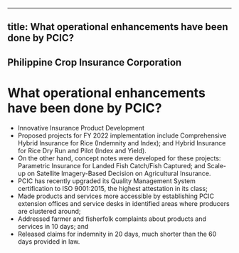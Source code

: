 --- 
 title: What operational enhancements have been done by PCIC?
 ---

## Philippine Crop Insurance Corporation

# What operational enhancements have been done by PCIC?


 - Innovative Insurance Product Development
 - Proposed projects for FY 2022 implementation include Comprehensive Hybrid Insurance for Rice (Indemnity and Index); and Hybrid Insurance for Rice Dry Run and Pilot (Index and Yield). 
 - On the other hand, concept notes were developed for these projects: Parametric Insurance for Landed Fish Catch/Fish Captured; and Scale-up on Satellite Imagery-Based Decision on Agricultural Insurance.
 - PCIC has recently upgraded its Quality Management System certification to ISO 9001:2015, the highest attestation in its class; 
 - Made products and services more accessible by establishing PCIC extension offices and service desks in identified areas where producers are clustered around;   
 - Addressed farmer and fisherfolk complaints about products and services in 10 days; and 
 - Released claims for indemnity in 20 days, much shorter than the 60 days provided in law.
